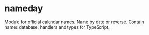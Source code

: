 # nameday
Module for official calendar names. Name by date or reverse. Contain names database, handlers and types for TypeScript.
